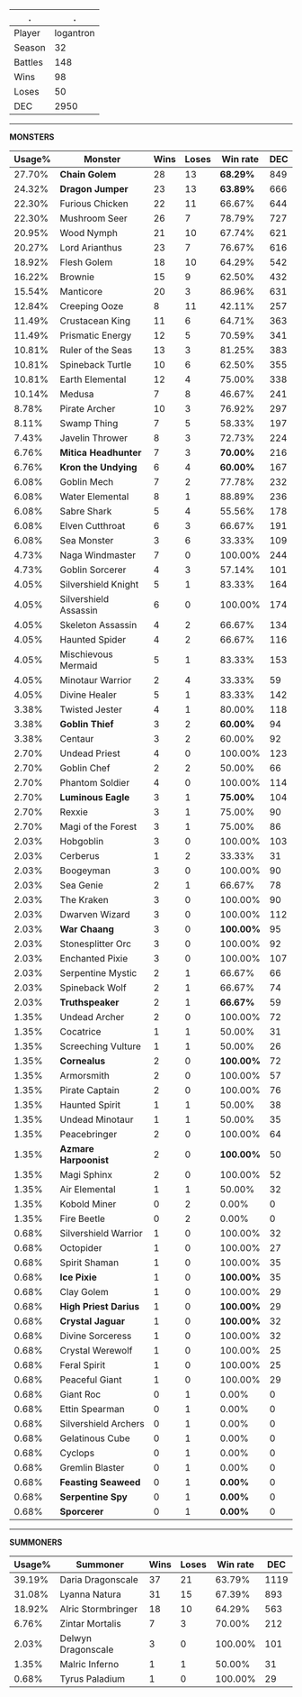 .|.
|-|-
Player|logantron
Season|32
Battles|148
Wins|98
Loses|50
DEC|2950

---
**MONSTERS**

Usage%|Monster|Wins|Loses|Win rate|DEC|
-|-|-|-|-|-|
27.70%|**Chain Golem**|28|13|**68.29%**|849|
24.32%|**Dragon Jumper**|23|13|**63.89%**|666|
22.30%|Furious Chicken|22|11|66.67%|644|
22.30%|Mushroom Seer|26|7|78.79%|727|
20.95%|Wood Nymph|21|10|67.74%|621|
20.27%|Lord Arianthus|23|7|76.67%|616|
18.92%|Flesh Golem|18|10|64.29%|542|
16.22%|Brownie|15|9|62.50%|432|
15.54%|Manticore|20|3|86.96%|631|
12.84%|Creeping Ooze|8|11|42.11%|257|
11.49%|Crustacean King|11|6|64.71%|363|
11.49%|Prismatic Energy|12|5|70.59%|341|
10.81%|Ruler of the Seas|13|3|81.25%|383|
10.81%|Spineback Turtle|10|6|62.50%|355|
10.81%|Earth Elemental|12|4|75.00%|338|
10.14%|Medusa|7|8|46.67%|241|
8.78%|Pirate Archer|10|3|76.92%|297|
8.11%|Swamp Thing|7|5|58.33%|197|
7.43%|Javelin Thrower|8|3|72.73%|224|
6.76%|**Mitica Headhunter**|7|3|**70.00%**|216|
6.76%|**Kron the Undying**|6|4|**60.00%**|167|
6.08%|Goblin Mech|7|2|77.78%|232|
6.08%|Water Elemental|8|1|88.89%|236|
6.08%|Sabre Shark|5|4|55.56%|178|
6.08%|Elven Cutthroat|6|3|66.67%|191|
6.08%|Sea Monster|3|6|33.33%|109|
4.73%|Naga Windmaster|7|0|100.00%|244|
4.73%|Goblin Sorcerer|4|3|57.14%|101|
4.05%|Silvershield Knight|5|1|83.33%|164|
4.05%|Silvershield Assassin|6|0|100.00%|174|
4.05%|Skeleton Assassin|4|2|66.67%|134|
4.05%|Haunted Spider|4|2|66.67%|116|
4.05%|Mischievous Mermaid|5|1|83.33%|153|
4.05%|Minotaur Warrior|2|4|33.33%|59|
4.05%|Divine Healer|5|1|83.33%|142|
3.38%|Twisted Jester|4|1|80.00%|118|
3.38%|**Goblin Thief**|3|2|**60.00%**|94|
3.38%|Centaur|3|2|60.00%|92|
2.70%|Undead Priest|4|0|100.00%|123|
2.70%|Goblin Chef|2|2|50.00%|66|
2.70%|Phantom Soldier|4|0|100.00%|114|
2.70%|**Luminous Eagle**|3|1|**75.00%**|104|
2.70%|Rexxie|3|1|75.00%|90|
2.70%|Magi of the Forest|3|1|75.00%|86|
2.03%|Hobgoblin|3|0|100.00%|103|
2.03%|Cerberus|1|2|33.33%|31|
2.03%|Boogeyman|3|0|100.00%|90|
2.03%|Sea Genie|2|1|66.67%|78|
2.03%|The Kraken|3|0|100.00%|90|
2.03%|Dwarven Wizard|3|0|100.00%|112|
2.03%|**War Chaang**|3|0|**100.00%**|95|
2.03%|Stonesplitter Orc|3|0|100.00%|92|
2.03%|Enchanted Pixie|3|0|100.00%|107|
2.03%|Serpentine Mystic|2|1|66.67%|66|
2.03%|Spineback Wolf|2|1|66.67%|74|
2.03%|**Truthspeaker**|2|1|**66.67%**|59|
1.35%|Undead Archer|2|0|100.00%|72|
1.35%|Cocatrice|1|1|50.00%|31|
1.35%|Screeching Vulture|1|1|50.00%|26|
1.35%|**Cornealus**|2|0|**100.00%**|72|
1.35%|Armorsmith|2|0|100.00%|57|
1.35%|Pirate Captain|2|0|100.00%|76|
1.35%|Haunted Spirit|1|1|50.00%|38|
1.35%|Undead Minotaur|1|1|50.00%|35|
1.35%|Peacebringer|2|0|100.00%|64|
1.35%|**Azmare Harpoonist**|2|0|**100.00%**|50|
1.35%|Magi Sphinx|2|0|100.00%|52|
1.35%|Air Elemental|1|1|50.00%|32|
1.35%|Kobold Miner|0|2|0.00%|0|
1.35%|Fire Beetle|0|2|0.00%|0|
0.68%|Silvershield Warrior|1|0|100.00%|32|
0.68%|Octopider|1|0|100.00%|27|
0.68%|Spirit Shaman|1|0|100.00%|35|
0.68%|**Ice Pixie**|1|0|**100.00%**|35|
0.68%|Clay Golem|1|0|100.00%|29|
0.68%|**High Priest Darius**|1|0|**100.00%**|29|
0.68%|**Crystal Jaguar**|1|0|**100.00%**|32|
0.68%|Divine Sorceress|1|0|100.00%|32|
0.68%|Crystal Werewolf|1|0|100.00%|25|
0.68%|Feral Spirit|1|0|100.00%|25|
0.68%|Peaceful Giant|1|0|100.00%|29|
0.68%|Giant Roc|0|1|0.00%|0|
0.68%|Ettin Spearman|0|1|0.00%|0|
0.68%|Silvershield Archers|0|1|0.00%|0|
0.68%|Gelatinous Cube|0|1|0.00%|0|
0.68%|Cyclops|0|1|0.00%|0|
0.68%|Gremlin Blaster|0|1|0.00%|0|
0.68%|**Feasting Seaweed**|0|1|**0.00%**|0|
0.68%|**Serpentine Spy**|0|1|**0.00%**|0|
0.68%|**Sporcerer**|0|1|**0.00%**|0|

---
**SUMMONERS**

Usage%|Summoner|Wins|Loses|Win rate|DEC|
-|-|-|-|-|-|
39.19%|Daria Dragonscale|37|21|63.79%|1119|
31.08%|Lyanna Natura|31|15|67.39%|893|
18.92%|Alric Stormbringer|18|10|64.29%|563|
6.76%|Zintar Mortalis|7|3|70.00%|212|
2.03%|Delwyn Dragonscale|3|0|100.00%|101|
1.35%|Malric Inferno|1|1|50.00%|31|
0.68%|Tyrus Paladium|1|0|100.00%|29|
